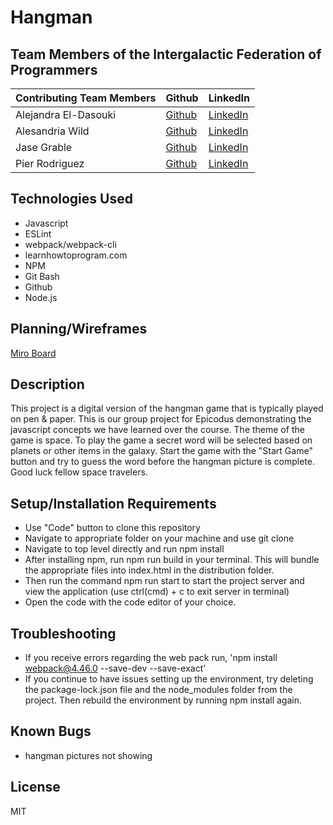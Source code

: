 # Hangman

## Team Members of the Intergalactic Federation of Programmers

| **Contributing Team Members** | **Github**                                        | **LinkedIn**                                                  |
| ----------------------------- | ------------------------------------------------- | ------------------------------------------------------------- |
| Alejandra El-Dasouki          | [Github](https://github.com/Alejandra-eldasouki)  | [LinkedIn](https://www.linkedin.com/in/alejandrael-dasouki/)  |
| Alesandria Wild               | [Github](https://github.com/ThatAltGirlAlesandria)| [LinkedIn](https://www.linkedin.com/in/alesandria-wild/)      |
| Jase Grable                   | [Github](https://github.com/JaseGrable)           | [LinkedIn](https://www.linkedin.com/in/jase-grable/)          |
| Pier Rodriguez                | [Github](https://github.com/pierknows1)           | [LinkedIn](https://www.linkedin.com/in/pier-rodriguez1/)      |

## Technologies Used

- Javascript
- ESLint
- webpack/webpack-cli
- learnhowtoprogram.com
- NPM
- Git Bash
- Github
- Node.js

## Planning/Wireframes
[Miro Board](https://miro.com/app/board/uXjVM5F9VYw=/)

## Description

This project is a digital version of the hangman game that is typically played on pen & paper. This is our group project for Epicodus demonstrating the javascript concepts we have learned over the course. The theme of the game is space. To play the game a secret word will be selected based on planets or other items in the galaxy. Start the game with the "Start Game" button and try to guess the word before the hangman picture is complete. Good luck fellow space travelers.

## Setup/Installation Requirements

- Use "Code" button to clone this repository
- Navigate to appropriate folder on your machine and use git clone
- Navigate to top level directly and run npm install
- After installing npm, run npm run build in your terminal. This will bundle the appropriate files into index.html in the distribution folder.
- Then run the command npm run start to start the project server and view the application (use ctrl(cmd) + c to exit server in terminal)
- Open the code with the code editor of your choice.

## Troubleshooting

- If you receive errors regarding the web pack run, 'npm install webpack@4.46.0 --save-dev --save-exact'
- If you continue to have issues setting up the environment, try deleting the package-lock.json file and the node_modules folder from the project. Then rebuild the environment by running npm install again.

## Known Bugs

- hangman pictures not showing

## License

MIT

